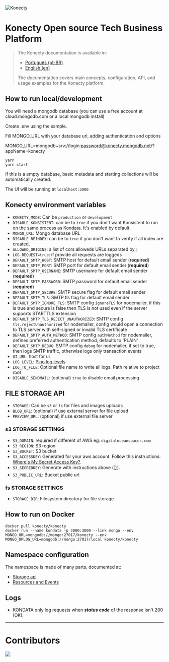![Konecty](logo-konecty.png)

# Konecty Open source Tech Business Platform

> The Konecty documentation is available in:
> - [Português (pt-BR)](docs/pt-BR/index.md)
> - [English (en)](docs/en/index.md)
>
> The documentation covers main concepts, configuration, API, and usage examples for the Konecty platform.

## How to run local/development

You will need a mongodb database (you can use a free account at cloud.mongodb.com or a local mongodb install)

Create .env using the sample.

Fill MONGO_URL with your database url, adding authentication and options

MONGO_URL=mongodb+srv://login:password@konecty.mongodb.net/?appName=konecty

```
yarn
yarn start
```

If this is a empty database, basic metadata and starting collections will be automatically created.

The UI will be running at `localhost:3000`

## Konecty environment variables

-   `KONECTY_MODE`: Can be `production` or `development`
-   `DISABLE_KONSISTENT`: can be to `true` if you don't want Konsistent to run on the same process as Kondata. It's enabled by default.
-   `MONGO_URL`: Mongo database URL
-   `DISABLE_REINDEX`: can be to `true` if you don't want to verify if all index are created.
-   `ALLOWED_ORIGINS`: a list of cors alloweds URLs separated by `|`
-   `LOG_REQUEST=true`: if provide all requests are loggeds
-   `DEFAULT_SMTP_HOST`: SMTP host for default email sender (**required**)
-   `DEFAULT_SMTP_PORT`: SMTP port for default email sender (**required**)
-   `DEFAULT_SMTP_USERNAME`: SMTP username for default email sender (**required**)
-   `DEFAULT_SMTP_PASSWORD`: SMTP password for default email sender (**required**)
-   `DEFAULT_SMTP_SECURE`: SMTP secure flag for default email sender
-   `DEFAULT_SMTP_TLS`: SMTP tls flag for default email sender
-   `DEFAULT_SMTP_IGNORE_TLS`: SMTP config `ignoreTLS` for nodemailer, if this is true and secure is false then TLS is not used even if the server supports STARTTLS extension
-   `DEFAULT_SMTP_TLS_REJECT_UNAUTHORIZED`: SMTP config `tls.rejectUnauthorized` for nodemailer, config would open a connection to TLS server with self-signed or invalid TLS certificate
-   `DEFAULT_SMTP_AUTH_METHOD`: SMTP config `authMethod` for nodemailer, defines preferred authentication method, defaults to 'PLAIN'
-   `DEFAULT_SMTP_DEBUG`: SMTP config `debug` for nodemailer, if set to true, then logs SMTP traffic, otherwise logs only transaction events
-   `UI_URL`: host for ui
-   `LOG_LEVEL`: [Pino log levels](https://github.com/pinojs/pino/blob/HEAD/docs/api.md#level-string)
-   `LOG_TO_FILE`: Optional file name to write all logs. Path relative to project root
-   `DISABLE_SENDMAIL`: (optional) `true` to disable email processing

## FILE STORAGE API

-   `STORAGE`: Can be `s3` or `fs` for files and images uploads
-   `BLOB_URL`: (optional) if use external server for file upload
-   `PREVIEW_URL`: (optional) if use external file server

### s3 STORAGE SETTINGS

-   `S3_DOMAIN`: required if different of AWS eg: `digitaloceanspaces.com`
-   `S3_REGION`: S3 region
-   `S3_BUCKET`: S3 bucket
-   `S3_ACCESSKEY`: Generated for your aws account. Follow this instructions: [Where's My Secret Access Key?](https://aws.amazon.com/blogs/security/wheres-my-secret-access-key/).
-   `S3_SECREDKEY`: Generate with instructions above (👆).
-   `S3_PUBLIC_URL`: Bucket public url

### fs STORAGE SETTINGS

-   `STORAGE_DIR`: Filesystem directory for file storage

## How to run on Docker

```
docker pull konecty/konecty
docker run --name kondata -p 3000:3000 --link mongo --env MONGO_URL=mongodb://mongo:27017/konecty --env MONGO_OPLOG_URL=mongodb://mongo:27017/local konecty/konecty
```

## Namespace configuration

The namespace is made of many parts, documented at:

-   [Storage api](docs/en/internal/STORAGE.md)
-   [Resources and Events](docs/en/internal/RESOURCES_AND_EVENTS.md)

## Logs

-   KONDATA only log requests when **_status code_** of the response isn't 200 (OK).

---

# Contributors

<a href="https://github.com/konecty/konecty/graphs/contributors">
  <img src="https://contrib.rocks/image?repo=konecty/konecty" />
</a>
